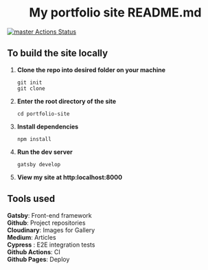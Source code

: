<h1 align="center">
  My portfolio site README.md
</h1>

[![master Actions Status](https://github.com/sania-dsouza/portfolio-site/workflows/Node.js%20CI/badge.svg)](https://github.com/sania-dsouza/portfolio-site/actions)

## To build the site locally ##

1. **Clone the repo into desired folder on your machine**
    ```
    git init
    git clone 
    ```
  
2. **Enter the root directory of the site**
   ```
   cd portfolio-site
   ```
   
3. **Install dependencies**
   ```
   npm install 
   ```
   
4. **Run the dev server**
   ```
   gatsby develop 
   ```
   
5. **View my site at http:localhost:8000** 

## Tools used ##

**Gatsby**: Front-end framework\
**Github**: Project repositories\
**Cloudinary**: Images for Gallery\
**Medium**: Articles\
**Cypress** : E2E integration tests\
**Github Actions**: CI\
**Github Pages**: Deploy



